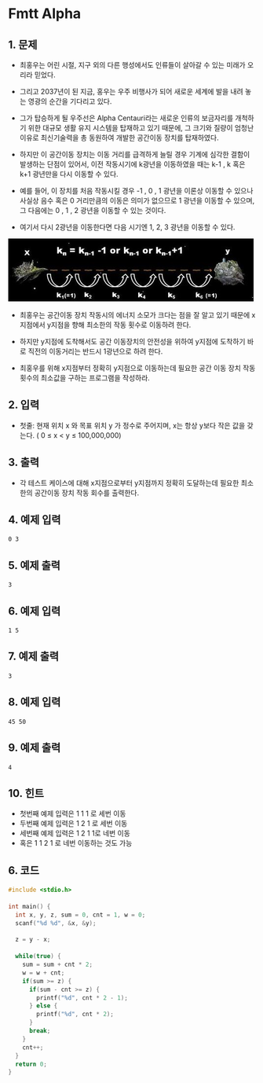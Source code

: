# Fmtt Alpha

## 1. 문제

- 최홍우는 어린 시절, 지구 외의 다른 행성에서도 인류들이 살아갈 수 있는 미래가 오리라 믿었다.

- 그리고 2037년이 된 지금, 홍우는 우주 비행사가 되어 새로운 세계에 발을 내려 놓는 영광의 순간을 기다리고 있다.

- 그가 탑승하게 될 우주선은 Alpha Centauri라는 새로운 인류의 보금자리를 개척하기 위한 대규모 생활 유지 시스템을 탑재하고 있기 때문에, 그 크기와 질량이 엄청난 이유로 최신기술력을 총 동원하여 개발한 공간이동 장치를 탑재하였다.

- 하지만 이 공간이동 장치는 이동 거리를 급격하게 늘릴 경우 기계에 심각한 결함이 발생하는 단점이 있어서, 이전 작동시기에 k광년을 이동하였을 때는 k-1 , k 혹은 k+1 광년만을 다시 이동할 수 있다.

- 예를 들어, 이 장치를 처음 작동시킬 경우 -1 , 0 , 1 광년을 이론상 이동할 수 있으나 사실상 음수 혹은 0 거리만큼의 이동은 의미가 없으므로 1 광년을 이동할 수 있으며, 그 다음에는 0 , 1 , 2 광년을 이동할 수 있는 것이다.

-  여기서 다시 2광년을 이동한다면 다음 시기엔 1, 2, 3 광년을 이동할 수 있다.

  ![Fmtt](./image/FmttAlpha.jpg)

- 최홍우는 공간이동 장치 작동시의 에너지 소모가 크다는 점을 잘 알고 있기 때문에 x지점에서 y지점을 향해 최소한의 작동 횟수로 이동하려 한다.

- 하지만 y지점에 도착해서도 공간 이동장치의 안전성을 위하여 y지점에 도착하기 바로 직전의 이동거리는 반드시 1광년으로 하려 한다.

- 최홍우를 위해 x지점부터 정확히 y지점으로 이동하는데 필요한 공간 이동 장치 작동 횟수의 최소값을 구하는 프로그램을 작성하라.  

## 2. 입력
- 첫줄: 현재 위치 x 와 목표 위치 y 가 정수로 주어지며, x는 항상 y보다 작은 값을 갖는다. ( 0 ≤ x < y ≤ 100,000,000)

## 3. 출력

- 각 테스트 케이스에 대해 x지점으로부터 y지점까지 정확히 도달하는데 필요한 최소한의 공간이동 장치 작동 회수를 출력한다.


## 4. 예제 입력
```
0 3
```

## 5. 예제 출력
```
3
```

## 6. 예제 입력

```
1 5
```

## 7. 예제 출력

```
3
```

## 8. 예제 입력

```
45 50
```

## 9. 예제 출력

```
4
```

## 10. 힌트

- 첫번째 예제 입력은 1 1 1 로 세번 이동
- 두번째 예제 입력은 1 2 1 로 세번 이동
- 세번째 예제 입력은 1 2 1 1로 네번 이동
- 혹은 1 1 2 1 로 네번 이동하는 것도 가능

## 6. 코드

```c++
#include <stdio.h>

int main() {
  int x, y, z, sum = 0, cnt = 1, w = 0;
  scanf("%d %d", &x, &y);
  
  z = y - x;
  
  while(true) {
    sum = sum + cnt * 2;
    w = w + cnt;
    if(sum >= z) {
      if(sum - cnt >= z) {
        printf("%d", cnt * 2 - 1);
      } else {
        printf("%d", cnt * 2);
      }
      break;
    } 
    cnt++;
  } 
  return 0;
}
```
